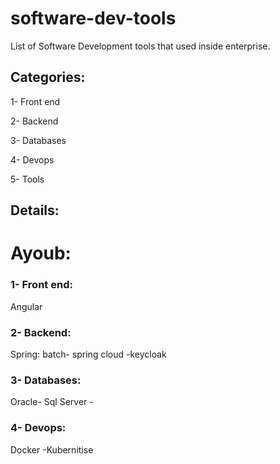# software-dev-tools
List of Software Development tools that used inside enterprise.

## Categories:
1- Front end

2- Backend

3- Databases

4- Devops

5- Tools

## Details:
# Ayoub:
### 1- Front end:

Angular

### 2- Backend:

Spring: batch- spring cloud -keycloak 

### 3- Databases:

Oracle- Sql Server -

### 4- Devops:

Docker -Kubernitise 


